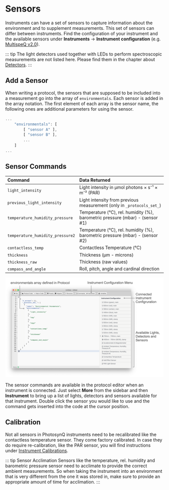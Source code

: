 # Sensors

Instruments can have a set of sensors to capture information about the environment and to supplement measurements. This set of sensors can differ between instruments. Find the configuration of your instrument and the available sensors under **Instruments** → **Instrument configuration** (e.g. [MultispeQ v2.0](../instruments/multispeq-v2.0-configuration.md)).

::: tip
The light detectors used together with LEDs to perform spectroscopic measurements are not listed here. Please find them in the chapter about [Detectors](../protocols/detectors.md).
:::

## Add a Sensor

When writing a protocol, the sensors that are supposed to be included into a measurement go into the array of `environmentals`. Each sensor is added in the array notation. The first element of each array is the sensor name, the following ones are additional parameters for using the sensor.

```javascript
...
    "environmentals": [
        [ "sensor A" ],
        [ "sensor B" ],
        ...
    ]
...
```

## Sensor Commands

| Command                          | Data Returned                                                                |
| :------------------------------- | :--------------------------------------------------------------------------- |
| `light_intensity`                | Light intensity in µmol photons × s⁻¹ × m⁻² (PAR)                            |
| `previous_light_intensity`       | Light intensity from previous measurement (only in `_protocols_set_`)        |
| `temperature_humidity_pressure`  | Temperature (℃), rel. humidity (%), barometric pressure (mbar) - (sensor #1) |
| `temperature_humidity_pressure2` | Temperature (℃), rel. humidity (%), barometric pressure (mbar) - (sensor #2) |
| `contactless_temp`               | Contactless Temperature (℃)                                                  |
| `thickness`                      | Thickness (µm - microns)                                                     |
| `thickness_raw`                  | Thickness (raw values)                                                       |
| `compass_and_angle`              | Roll, pitch, angle and cardinal direction                                    |

![Protocol Editor, environmental sensors](./images/protocol-instrument-tab-sensors.png)

The sensor commands are available in the protocol editor when an instrument is connected. Just select **More** from the sidebar and then **Instrument** to bring up a list of lights, detectors and sensors available for that instrument. Double click the sensor you would like to use and the command gets inserted into the code at the cursor position.

## Calibration

Not all sensors in PhotosynQ instruments need to be recalibrated like the contactless temperature sensor. They come factory calibrated. In case they do require re-calibration, like the PAR sensor, you will find instructions under [Instrument Calibrations](../instruments/instrument-calibrations.md).

::: tip Sensor Acclimation
Sensors like the temperature, rel. humidity and barometric pressure sensor need to acclimate to provide the correct ambient measurements. So when taking the instrument into an environment that is very different from the one it was stored in, make sure to provide an appropriate amount of time for acclimation.
:::
